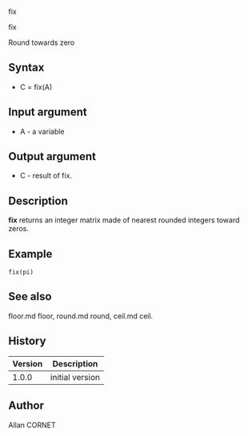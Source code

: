 



fix


fix

Round towards zero

## Syntax

- C = fix(A)

## Input argument

 - A - a variable

## Output argument

 - C - result of fix.

## Description


  <p><b>fix</b> returns an integer matrix made of nearest rounded integers toward zeros.</p>


## Example

```Nelson
fix(pi)
```

## See also

floor.md floor, round.md round, ceil.md ceil.
## History

|Version|Description|
|------|------|
|1.0.0|initial version|


## Author

Allan CORNET



